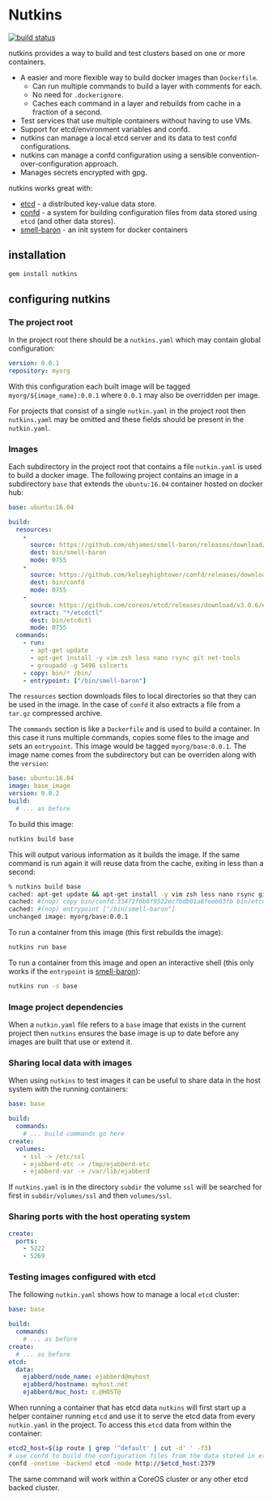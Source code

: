 # Nutkins

[![build status](https://circleci.com/gh/ohjames/nutkins.png)](https://circleci.com/gh/ohjames/nutkins)

nutkins provides a way to build and test clusters based on one or more containers.
 * A easier and more flexible way to build docker images than `Dockerfile`.
   * Can run multiple commands to build a layer with comments for each.
   * No need for `.dockerignore`.
   * Caches each command in a layer and rebuilds from cache in a fraction of a second.
 * Test services that use multiple containers without having to use VMs.
 * Support for etcd/environment variables and confd.
  * nutkins can manage a local etcd server and its data to test confd configurations.
  * nutkins can manage a confd configuration using a sensible convention-over-configuration approach.
 * Manages secrets encrypted with gpg.

nutkins works great with:
 * [etcd](https://github.com/coreos/etcd) - a distributed key-value data store.
 * [confd](https://github.com/kelseyhightower/confd) - a system for building configuration files from data stored using `etcd` (and other data stores).
 * [smell-baron](https://github.com/ohjames/smell-baron) - an init system for docker containers

## installation

```bash
gem install nutkins
```

## configuring nutkins

### The project root

In the project root there should be a `nutkins.yaml` which may contain global configuration:

```yaml
version: 0.0.1
repository: myorg
```

With this configuration each built image will be tagged `myorg/${image_name}:0.0.1` where `0.0.1` may also be overridden per image.

For projects that consist of a single `nutkin.yaml` in the project root then `nutkins.yaml` may be omitted and these fields should be present in the `nutkin.yaml`.

### Images

Each subdirectory in the project root that contains a file `nutkin.yaml` is used to build a docker image. The following project contains an image in a subdirectory `base` that extends the `ubuntu:16.04` container hosted on docker hub:

```yaml
base: ubuntu:16.04

build:
  resources:
    -
      source: https://github.com/ohjames/smell-baron/releases/download/v0.3.1/smell-baron
      dest: bin/smell-baron
      mode: 0755
    -
      source: https://github.com/kelseyhightower/confd/releases/download/v0.12.0-alpha3/confd-0.12.0-alpha3-linux-amd64
      dest: bin/confd
      mode: 0755
    -
      source: https://github.com/coreos/etcd/releases/download/v3.0.6/etcd-v3.0.6-linux-amd64.tar.gz
      extract: "*/etcdctl"
      dest: bin/etcdctl
      mode: 0755
  commands:
    - run:
      - apt-get update
      - apt-get install -y vim zsh less nano rsync git net-tools
      - groupadd -g 5496 sslcerts
    - copy: bin/* /bin/
    - entrypoint: ["/bin/smell-baron"]
```

The `resources` section downloads files to local directories so that they can be used in the image. In the case of `confd` it also extracts a file from a `tar.gz` compressed archive.

The `commands` section is like a `Dockerfile` and is used to build a container. In this case it runs multiple commands, copies some files to the image and sets an `entrypoint`. This image would be tagged `myorg/base:0.0.1`. The image name comes from the subdirectory but can be overriden along with the `version`:

```yaml
base: ubuntu:16.04
image: base_image
version: 0.0.2
build:
  # ... as before
```

To build this image:
```bash
nutkins build base
```

This will output various information as it builds the image. If the same command is run again it will reuse data from the cache, exiting in less than a second:

```bash
% nutkins build base
cached: apt-get update && apt-get install -y vim zsh less nano rsync git net-tools && groupadd -g 5496 sslcerts
cached: #(nop) copy bin/confd:33472f6b8f9522ec7bdb01a8feeb03fb bin/etcdctl:8edfaac7c726e8231c6e0e8f75ffb678 bin/smell-baron:909345dcbc4a029d42f39278486a32b9 /bin/
cached: #(nop) entrypoint ["/bin/smell-baron"]
unchanged image: myorg/base:0.0.1
```

To run a container from this image (this first rebuilds the image):
```bash
nutkins run base
```

To run a container from this image and open an interactive shell (this only works if the `entrypoint` is [smell-baron](https://github.com/ohjames/smell-baron)):
```bash
nutkins run -s base
```

### Image project dependencies

When a `nutkin.yaml` file refers to a `base` image that exists in the current project then `nutkins` ensures the base image is up to date before any images are built that use or extend it.

### Sharing local data with images

When using `nutkins` to test images it can be useful to share data in the host system with the running containers:

```yaml
base: base

build:
  commands:
    # ... build commands go here
create:
  volumes:
    - ssl -> /etc/ssl
    - ejabberd-etc -> /tmp/ejabberd-etc
    - ejabberd-var -> /var/lib/ejabberd
```

If `nutkins.yaml` is in the directory `subdir` the volume `ssl` will be searched for first in `subdir/volumes/ssl` and then `volumes/ssl`.

### Sharing ports with the host operating system

```yaml
create:
  ports:
    - 5222
    - 5269
```

### Testing images configured with etcd

The following `nutkin.yaml` shows how to manage a local `etcd` cluster:

```yaml
base: base

build:
  commands:
    # ... as before
create:
  # ... as before
etcd:
  data:
    ejabberd/node_name: ejabberd@myhost
    ejabberd/hostname: myhost.net
    ejabberd/muc_host: c.@HOST@
```

When running a container that has etcd data `nutkins` will first start up a helper container running `etcd` and use it to serve the etcd data from every `nutkin.yaml` in the project. To access this `etcd` data from within the container:

```bash
etcd2_host=$(ip route | grep '^default' | cut -d' ' -f3)
# use confd to build the configuration files from the data stored in etcd
confd -onetime -backend etcd -node http://$etcd_host:2379
```

The same command will work within a CoreOS cluster or any other etcd backed cluster.
